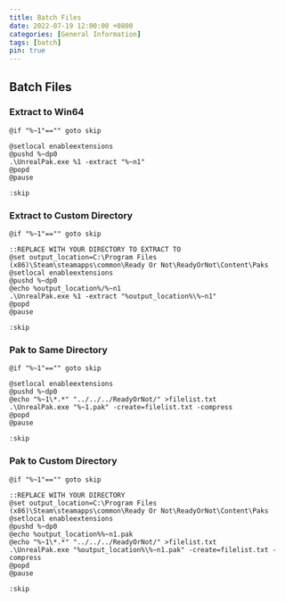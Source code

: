 ```yaml
---
title: Batch Files
date: 2022-07-19 12:00:00 +0800
categories: [General Information]
tags: [batch]
pin: true
---
```


## Batch Files

### Extract to Win64
```batch
@if "%~1"=="" goto skip

@setlocal enableextensions
@pushd %~dp0
.\UnrealPak.exe %1 -extract "%~n1"
@popd
@pause

:skip
```

### Extract to Custom Directory
```batch
@if "%~1"=="" goto skip

::REPLACE WITH YOUR DIRECTORY TO EXTRACT TO
@set output_location=C:\Program Files (x86)\Steam\steamapps\common\Ready Or Not\ReadyOrNot\Content\Paks
@setlocal enableextensions
@pushd %~dp0
@echo %output_location%/%~n1
.\UnrealPak.exe %1 -extract "%output_location%\%~n1"
@popd
@pause

:skip
```

### Pak to Same Directory
```batch
@if "%~1"=="" goto skip

@setlocal enableextensions
@pushd %~dp0
@echo "%~1\*.*" "../../../ReadyOrNot/" >filelist.txt
.\UnrealPak.exe "%~1.pak" -create=filelist.txt -compress
@popd
@pause

:skip
```

### Pak to Custom Directory
```batch
@if "%~1"=="" goto skip

::REPLACE WITH YOUR DIRECTORY
@set output_location=C:\Program Files (x86)\Steam\steamapps\common\Ready Or Not\ReadyOrNot\Content\Paks
@setlocal enableextensions
@pushd %~dp0
@echo %output_location%%~n1.pak
@echo "%~1\*.*" "../../../ReadyOrNot/" >filelist.txt
.\UnrealPak.exe "%output_location%\%~n1.pak" -create=filelist.txt -compress
@popd
@pause

:skip
```
